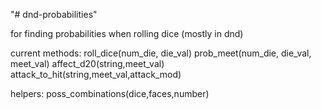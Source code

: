 "# dnd-probabilities" 

for finding probabilities when rolling dice (mostly in dnd)

current methods:
  roll_dice(num_die, die_val)
  prob_meet(num_die, die_val, meet_val)
  affect_d20(string,meet_val)
  attack_to_hit(string,meet_val,attack_mod)
  
  helpers:
    poss_combinations(dice,faces,number)

